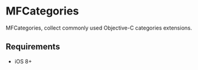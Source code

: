 # MFCategories

MFCategories, collect commonly used Objective-C categories extensions.

## Requirements

- iOS 8+

